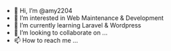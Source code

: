 - 👋 Hi, I’m @amy2204
- 👀 I’m interested in Web Maintenance & Development
- 🌱 I’m currently learning Laravel & Wordpress
- 💞️ I’m looking to collaborate on ...
- 📫 How to reach me ...

<!---
amy2204/amy2204 is a ✨ special ✨ repository because its `README.md` (this file) appears on your GitHub profile.
You can click the Preview link to take a look at your changes.
--->
